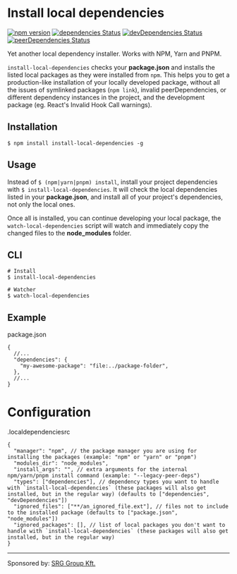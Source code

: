 # Install local dependencies

[![npm version](https://badge.fury.io/js/install-local-dependencies.svg)](http://badge.fury.io/js/install-local-dependencies)
[![dependencies Status](https://david-dm.org/body-builder/install-local-dependencies/status.svg)](https://david-dm.org/body-builder/install-local-dependencies)
[![devDependencies Status](https://david-dm.org/body-builder/install-local-dependencies/dev-status.svg)](https://david-dm.org/body-builder/install-local-dependencies?type=dev)
[![peerDependencies Status](https://david-dm.org/body-builder/install-local-dependencies/peer-status.svg)](https://david-dm.org/body-builder/install-local-dependencies?type=peer)

Yet another local dependency installer. Works with NPM, Yarn and PNPM.

`install-local-dependencies` checks your **package.json** and installs the listed local packages as they were installed from `npm`. This helps you to get a production-like installation of your locally developed package, without all the issues of symlinked packages (`npm link`), invalid peerDependencies, or different dependency instances in the project, and the development package (eg. React's Invalid Hook Call warnings).

## Installation

`$ npm install install-local-dependencies -g`

## Usage

Instead of `$ (npm|yarn|pnpm) install`, install your project dependencies with `$ install-local-dependencies`. It will check the local dependencies listed in your **package.json**, and install all of your project's dependencies, not only the local ones.

Once all is installed, you can continue developing your local package, the `watch-local-dependencies` script will watch and immediately copy the changed files to the **node_modules** folder.

## CLI

```shell
# Install
$ install-local-dependencies

# Watcher
$ watch-local-dependencies
```

## Example

package.json
```json5
{
  //...
  "dependencies": {
    "my-awesome-package": "file:../package-folder",
  },
  //...
}
```

# Configuration
.localdependenciesrc
```json5
{
  "manager": "npm", // the package manager you are using for installing the packages (example: "npm" or "yarn" or "pnpm")
  "modules_dir": "node_modules", 
  "install_args": "", // extra arguments for the internal npm/yarn/pnpm install command (example: "--legacy-peer-deps")
  "types": ["dependencies"], // dependency types you want to handle with `install-local-dependencies` (these packages will also get installed, but in the regular way) (defaults to ["dependencies", "devDependencies"])
  "ignored_files": ["**/an_ignored_file.ext"], // files not to include to the installed package (defaults to ["package.json", "node_modules"])
  "ignored_packages": [], // list of local packages you don't want to handle with `install-local-dependencies` (these packages will also get installed, but in the regular way)
}
```

----

Sponsored by: [SRG Group Kft.](https://srg.hu?en)
